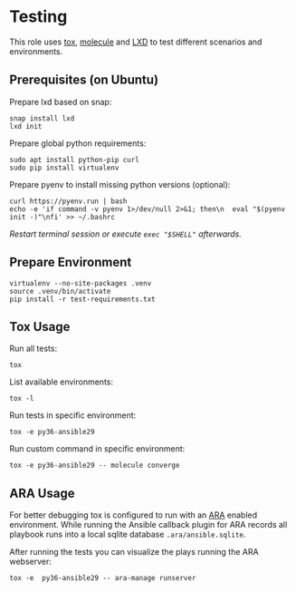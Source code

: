# Testing

This role uses [tox](https://tox.readthedocs.io), [molecule](https://molecule.readthedocs.io)
and [LXD](https://linuxcontainers.org/lxd/) to test different scenarios and environments.

## Prerequisites (on Ubuntu)

Prepare lxd based on snap:
```
snap install lxd
lxd init
```
Prepare global python requirements:
```
sudo apt install python-pip curl
sudo pip install virtualenv
```

Prepare pyenv to install missing python versions (optional):
```
curl https://pyenv.run | bash
echo -e 'if command -v pyenv 1>/dev/null 2>&1; then\n  eval "$(pyenv init -)"\nfi' >> ~/.bashrc
```
*Restart terminal session or execute `exec "$SHELL"` afterwards.*

## Prepare Environment
```
virtualenv --no-site-packages .venv
source .venv/bin/activate
pip install -r test-requirements.txt
```

## Tox Usage

Run all tests:
```
tox
```

List available environments:
```
tox -l
```

Run tests in specific environment:
```
tox -e py36-ansible29
```

Run custom command in specific environment:
```
tox -e py36-ansible29 -- molecule converge
```

## ARA Usage

For better debugging tox is configured to run with an [ARA](https://ara.readthedocs.io/)
enabled environment. While running the Ansible callback plugin for ARA records all
playbook runs into a local sqlite database `.ara/ansible.sqlite`.

After running the tests you can visualize the plays running the ARA webserver:
```
tox -e  py36-ansible29 -- ara-manage runserver
```
